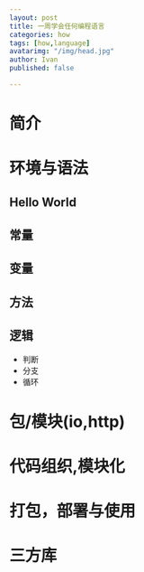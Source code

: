 ```yaml
---
layout: post
title: 一周学会任何编程语言
categories: how
tags: [how,language]
avatarimg: "/img/head.jpg"
author: Ivan
published: false

---
```


# 简介
# 环境与语法
## Hello World
## 常量
## 变量
## 方法
## 逻辑
- 判断
- 分支
- 循环
# 包/模块(io,http)
# 代码组织,模块化
# 打包，部署与使用
# 三方库
